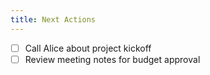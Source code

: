 ```yaml
---
title: Next Actions
---
```

- [ ] Call Alice about project kickoff
- [ ] Review meeting notes for budget approval
